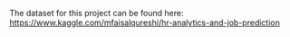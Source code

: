 The dataset for this project can be found here: https://www.kaggle.com/mfaisalqureshi/hr-analytics-and-job-prediction